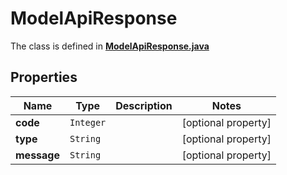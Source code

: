 

# ModelApiResponse

The class is defined in **[ModelApiResponse.java](../../src/main/java/org/openapitools/model/ModelApiResponse.java)**

## Properties

Name | Type | Description | Notes
------------ | ------------- | ------------- | -------------
**code** | `Integer` |  |  [optional property]
**type** | `String` |  |  [optional property]
**message** | `String` |  |  [optional property]





